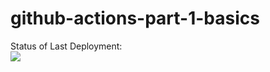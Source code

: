 # github-actions-part-1-basics

Status of Last Deployment:<br>
<img src="https://github.com/andrewbudo/github-actions-part-1-basics/workflows/My-Github-Actions-Basics/badge.svg?branch=main"><br>

